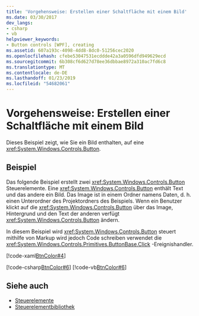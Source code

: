 ```yaml
---
title: 'Vorgehensweise: Erstellen einer Schaltfläche mit einem Bild'
ms.date: 03/30/2017
dev_langs:
- csharp
- vb
helpviewer_keywords:
- Button controls [WPF], creating
ms.assetid: 607a193c-4098-4dd8-8dc0-51256cec2020
ms.openlocfilehash: cfebe53047531ecddde42a3a0596dfd949629ecd
ms.sourcegitcommit: 6b308cf6d627d78ee36dbbae8972a310ac7fd6c8
ms.translationtype: MT
ms.contentlocale: de-DE
ms.lasthandoff: 01/23/2019
ms.locfileid: "54682061"
---
```

# <a name="how-to-create-a-button-that-has-an-image"></a>Vorgehensweise: Erstellen einer Schaltfläche mit einem Bild
Dieses Beispiel zeigt, wie Sie ein Bild enthalten, auf eine <xref:System.Windows.Controls.Button>.  
  
## <a name="example"></a>Beispiel  
 Das folgende Beispiel erstellt zwei <xref:System.Windows.Controls.Button> Steuerelemente. Eine <xref:System.Windows.Controls.Button> enthält Text und das andere ein Bild. Das Image ist in einem Ordner namens Daten, d. h. einen Unterordner des Projektordners des Beispiels. Wenn ein Benutzer klickt auf die <xref:System.Windows.Controls.Button> über das Image, Hintergrund und den Text der anderen verfügt <xref:System.Windows.Controls.Button> ändern.  
  
 In diesem Beispiel wird <xref:System.Windows.Controls.Button> steuert mithilfe von Markup wird jedoch Code schreiben verwendet die <xref:System.Windows.Controls.Primitives.ButtonBase.Click> -Ereignishandler.  
  
 [!code-xaml[BtnColor#4](../../../../samples/snippets/csharp/VS_Snippets_Wpf/BtnColor/CSharp/Pane1.xaml#4)]  
  
 [!code-csharp[BtnColor#6](../../../../samples/snippets/csharp/VS_Snippets_Wpf/BtnColor/CSharp/Pane1.xaml.cs#6)]
 [!code-vb[BtnColor#6](../../../../samples/snippets/visualbasic/VS_Snippets_Wpf/BtnColor/VisualBasic/Pane1.xaml.vb#6)]  
  
## <a name="see-also"></a>Siehe auch
- [Steuerelemente](../../../../docs/framework/wpf/controls/index.md)
- [Steuerelementbibliothek](../../../../docs/framework/wpf/controls/control-library.md)
